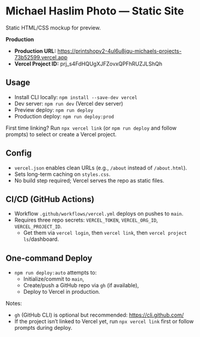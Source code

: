 # Michael Haslim Photo — Static Site

Static HTML/CSS mockup for preview.

**Production**
- **Production URL:** https://printshopv2-4ul6u8jqu-michaels-projects-73b52599.vercel.app
- **Vercel Project ID:** prj_s4FdHQUgXJFZovxQPFhRUZJLShQh

## Usage

- Install CLI locally: `npm install --save-dev vercel`
- Dev server: `npm run dev` (Vercel dev server)
- Preview deploy: `npm run deploy`
- Production deploy: `npm run deploy:prod`

First time linking? Run `npx vercel link` (or `npm run deploy` and follow prompts) to select or create a Vercel project.

## Config

- `vercel.json` enables clean URLs (e.g., `/about` instead of `/about.html`).
- Sets long-term caching on `styles.css`.
- No build step required; Vercel serves the repo as static files.

## CI/CD (GitHub Actions)

- Workflow `.github/workflows/vercel.yml` deploys on pushes to `main`.
- Requires three repo secrets: `VERCEL_TOKEN`, `VERCEL_ORG_ID`, `VERCEL_PROJECT_ID`.
  - Get them via `vercel login`, then `vercel link`, then `vercel project ls`/dashboard.

## One-command Deploy

- `npm run deploy:auto` attempts to:
  - Initialize/commit to `main`,
  - Create/push a GitHub repo via `gh` (if available),
  - Deploy to Vercel in production.
  
Notes:
- `gh` (GitHub CLI) is optional but recommended: https://cli.github.com/
- If the project isn’t linked to Vercel yet, run `npx vercel link` first or follow prompts during deploy.
